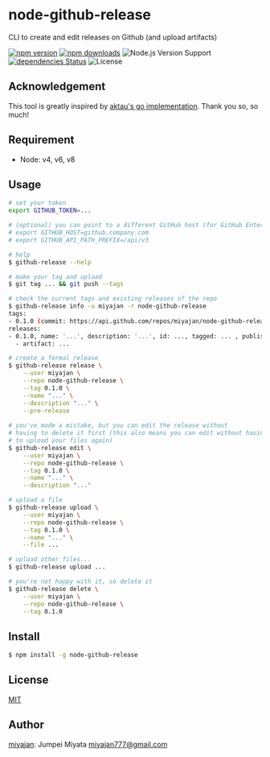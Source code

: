 # node-github-release

CLI to create and edit releases on Github (and upload artifacts)

[![npm version](https://img.shields.io/npm/v/node-github-release.svg)](https://www.npmjs.com/package/node-github-release)
[![npm downloads](https://img.shields.io/npm/dm/node-github-release.svg)](https://www.npmjs.com/package/node-github-release)
![Node.js Version Support](https://img.shields.io/badge/Node.js%20support-v4,v6,v8-brightgreen.svg)
[![dependencies Status](https://david-dm.org/miyajan/node-github-release/status.svg)](https://david-dm.org/miyajan/node-github-release)
![License](https://img.shields.io/npm/l/node-github-release.svg)

## Acknowledgement

This tool is greatly inspired by [aktau's go implementation](https://github.com/aktau/github-release). Thank you so, so much!

## Requirement

* Node: v4, v6, v8

## Usage

```bash
# set your token
export GITHUB_TOKEN=...

# (optional) you can point to a different GitHub host (for GitHub Enterprise)
# export GITHUB_HOST=github.company.com
# export GITHUB_API_PATH_PREFIX=/api/v3

# help
$ github-release --help

# make your tag and upload
$ git tag ... && git push --tags

# check the current tags and existing releases of the repo
$ github-release info -u miyajan -r node-github-release
tags:
- 0.1.0 (commit: https://api.github.com/repos/miyajan/node-github-release/commits/...)
releases:
- 0.1.0, name: '...', description: '...', id: ..., tagged: ... , published: ... , draft: ✔, prerelease: ✗
  - artifact: ...

# create a formal release
$ github-release release \
    --user miyajan \
    --repo node-github-release \
    --tag 0.1.0 \
    --name "..." \
    --description "..." \
    --pre-release
  
# you've made a mistake, but you can edit the release without
# having to delete it first (this also means you can edit without having
# to upload your files again)
$ github-release edit \
    --user miyajan \
    --repo node-github-release \
    --tag 0.1.0 \
    --name "..." \
    --description "..."

# upload a file
$ github-release upload \
    --user miyajan \
    --repo node-github-release \
    --tag 0.1.0 \
    --name "..." \
    --file ...

# upload other files...
$ github-release upload ...

# you're not happy with it, so delete it
$ github-release delete \
    --user miyajan \
    --repo node-github-release \
    --tag 0.1.0
```

## Install

```bash
$ npm install -g node-github-release
```

## License

[MIT](https://github.com/miyajan/node-github-release/blob/master/LICENSE)

## Author

[miyajan](https://github.com/miyajan): Jumpei Miyata miyajan777@gmail.com
